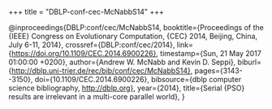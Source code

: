 +++
title = "DBLP-conf-cec-McNabbS14"
+++

@inproceedings{DBLP:conf/cec/McNabbS14,
   booktitle={Proceedings of the {IEEE} Congress on Evolutionary Computation, {CEC}
2014, Beijing, China, July 6-11, 2014},
   crossref={DBLP:conf/cec/2014},
   link={https://doi.org/10.1109/CEC.2014.6900226},
   timestamp={Sun, 21 May 2017 01:00:00 +0200},
   author={Andrew W. McNabb and
Kevin D. Seppi},
   biburl={http://dblp.uni-trier.de/rec/bib/conf/cec/McNabbS14},
   pages={3143--3150},
   doi={10.1109/CEC.2014.6900226},
   bibsource={dblp computer science bibliography, http://dblp.org},
   year={2014},
   title={Serial {PSO} results are irrelevant in a multi-core parallel world},
}
